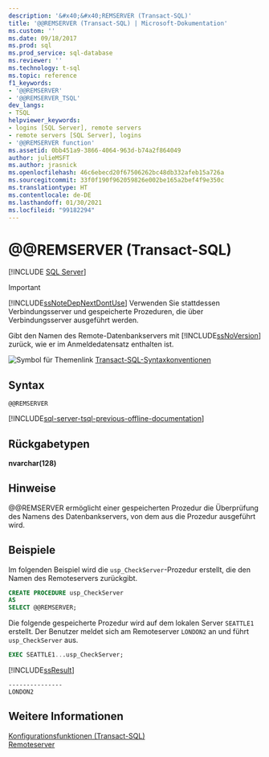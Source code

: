 ```yaml
---
description: '&#x40;&#x40;REMSERVER (Transact-SQL)'
title: '@@REMSERVER (Transact-SQL) | Microsoft-Dokumentation'
ms.custom: ''
ms.date: 09/18/2017
ms.prod: sql
ms.prod_service: sql-database
ms.reviewer: ''
ms.technology: t-sql
ms.topic: reference
f1_keywords:
- '@@REMSERVER'
- '@@REMSERVER_TSQL'
dev_langs:
- TSQL
helpviewer_keywords:
- logins [SQL Server], remote servers
- remote servers [SQL Server], logins
- '@@REMSERVER function'
ms.assetid: 0bb451a9-3866-4064-963d-b74a2f864049
author: julieMSFT
ms.author: jrasnick
ms.openlocfilehash: 46c6ebecd20f67506262bc48db332afeb15a726a
ms.sourcegitcommit: 33f0f190f962059826e002be165a2bef4f9e350c
ms.translationtype: HT
ms.contentlocale: de-DE
ms.lasthandoff: 01/30/2021
ms.locfileid: "99182294"
---
```

# <a name="x40x40remserver-transact-sql"></a>&#x40;&#x40;REMSERVER (Transact-SQL)
[!INCLUDE [SQL Server](../../includes/applies-to-version/sqlserver.md)]

    
> [!IMPORTANT]  
>  [!INCLUDE[ssNoteDepNextDontUse](../../includes/ssnotedepnextdontuse-md.md)] Verwenden Sie stattdessen Verbindungsserver und gespeicherte Prozeduren, die über Verbindungsserver ausgeführt werden.  
  
 Gibt den Namen des Remote-Datenbankservers mit [!INCLUDE[ssNoVersion](../../includes/ssnoversion-md.md)] zurück, wie er im Anmeldedatensatz enthalten ist.  
  
 ![Symbol für Themenlink](../../database-engine/configure-windows/media/topic-link.gif "Symbol für Themenlink") [Transact-SQL-Syntaxkonventionen](../../t-sql/language-elements/transact-sql-syntax-conventions-transact-sql.md)  
  
## <a name="syntax"></a>Syntax  
  
```syntaxsql  
@@REMSERVER  
```  

[!INCLUDE[sql-server-tsql-previous-offline-documentation](../../includes/sql-server-tsql-previous-offline-documentation.md)]

## <a name="return-types"></a>Rückgabetypen
 **nvarchar(128)**  
  
## <a name="remarks"></a>Hinweise  
 @@REMSERVER ermöglicht einer gespeicherten Prozedur die Überprüfung des Namens des Datenbankservers, von dem aus die Prozedur ausgeführt wird.  
  
## <a name="examples"></a>Beispiele  
 Im folgenden Beispiel wird die `usp_CheckServer`-Prozedur erstellt, die den Namen des Remoteservers zurückgibt.  
  
```sql  
CREATE PROCEDURE usp_CheckServer  
AS  
SELECT @@REMSERVER;  
```  
  
 Die folgende gespeicherte Prozedur wird auf dem lokalen Server `SEATTLE1` erstellt. Der Benutzer meldet sich am Remoteserver `LONDON2` an und führt `usp_CheckServer` aus.  
  
```sql  
EXEC SEATTLE1...usp_CheckServer;  
```  
  
 [!INCLUDE[ssResult](../../includes/ssresult-md.md)]  
  
```  
---------------  
LONDON2  
```  
  
## <a name="see-also"></a>Weitere Informationen  
 [Konfigurationsfunktionen (Transact-SQL)](../../t-sql/functions/configuration-functions-transact-sql.md)   
 [Remoteserver](../../database-engine/configure-windows/remote-servers.md)  
  
  
